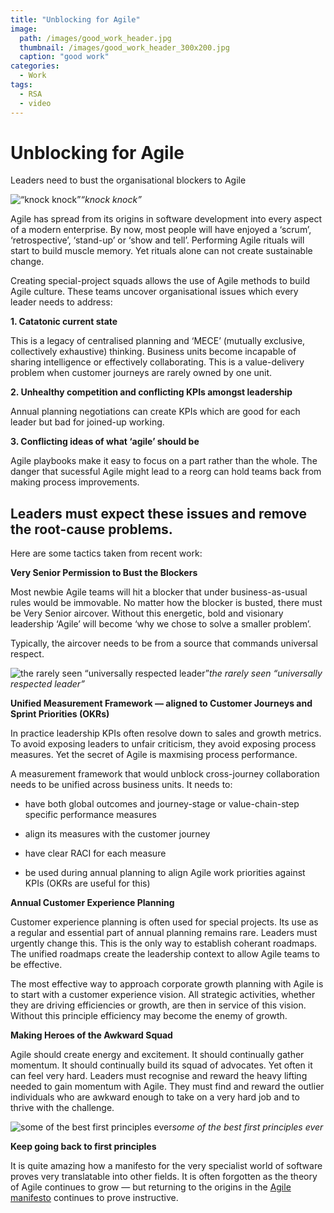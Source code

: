 ```yaml
---
title: "Unblocking for Agile"
image: 
  path: /images/good_work_header.jpg
  thumbnail: /images/good_work_header_300x200.jpg
  caption: "good work"
categories:
  - Work
tags:
  - RSA
  - video
---
```


# Unblocking for Agile

Leaders need to bust the organisational blockers to Agile

![“knock knock”](https://cdn-images-1.medium.com/max/8512/1*7ECT6Gnx5X_gknZCESFDGg.jpeg)*“knock knock”*

Agile has spread from its origins in software development into every aspect of a modern enterprise. By now, most people will have enjoyed a ‘scrum’, ‘retrospective’, ‘stand-up’ or ‘show and tell’. Performing Agile rituals will start to build muscle memory. Yet rituals alone can not create sustainable change.

Creating special-project squads allows the use of Agile methods to build Agile culture. These teams uncover organisational issues which every leader needs to address:

**1. Catatonic current state**

This is a legacy of centralised planning and ‘MECE’ (mutually exclusive, collectively exhaustive) thinking. Business units become incapable of sharing intelligence or effectively collaborating. This is a value-delivery problem when customer journeys are rarely owned by one unit.

**2. Unhealthy competition and conflicting KPIs amongst leadership**

Annual planning negotiations can create KPIs which are good for each leader but bad for joined-up working.

**3. Conflicting ideas of what ‘agile’ should be**

Agile playbooks make it easy to focus on a part rather than the whole. The danger that sucessful Agile might lead to a reorg can hold teams back from making process improvements.

## **Leaders must expect these issues and remove the root-cause problems.**

Here are some tactics taken from recent work:

**Very Senior Permission to Bust the Blockers**

Most newbie Agile teams will hit a blocker that under business-as-usual rules would be immovable. No matter how the blocker is busted, there must be Very Senior aircover. Without this energetic, bold and visionary leadership ‘Agile’ will become ‘why we chose to solve a smaller problem’.

Typically, the aircover needs to be from a source that commands universal respect.

![the rarely seen “universally respected leader”](https://cdn-images-1.medium.com/max/2000/1*cvWsNWdBWA71_GIeoFhGPg.jpeg)*the rarely seen “universally respected leader”*

**Unified Measurement Framework — aligned to Customer Journeys and Sprint Priorities (OKRs)**

In practice leadership KPIs often resolve down to sales and growth metrics. To avoid exposing leaders to unfair criticism, they avoid exposing process measures. Yet the secret of Agile is maxmising process performance.

A measurement framework that would unblock cross-journey collaboration needs to be unified across business units. It needs to:

* have both global outcomes and journey-stage or value-chain-step specific performance measures

* align its measures with the customer journey

* have clear RACI for each measure

* be used during annual planning to align Agile work priorities against KPIs (OKRs are useful for this)

**Annual Customer Experience Planning**

Customer experience planning is often used for special projects. Its use as a regular and essential part of annual planning remains rare. Leaders must urgently change this. This is the only way to establish coherant roadmaps. The unified roadmaps create the leadership context to allow Agile teams to be effective.

The most effective way to approach corporate growth planning with Agile is to start with a customer experience vision. All strategic activities, whether they are driving efficiencies or growth, are then in service of this vision. Without this principle efficiency may become the enemy of growth.

**Making Heroes of the Awkward Squad**

Agile should create energy and excitement. It should continually gather momentum. It should continually build its squad of advocates. Yet often it can feel very hard. Leaders must recognise and reward the heavy lifting needed to gain momentum with Agile. They must find and reward the outlier individuals who are awkward enough to take on a very hard job and to thrive with the challenge.

![some of the best first principles ever](https://cdn-images-1.medium.com/max/3860/1*IDOm3NCtvHrp4pF7ugdtBg.png)*some of the best first principles ever*

**Keep going back to first principles**

It is quite amazing how a manifesto for the very specialist world of software proves very translatable into other fields. It is often forgotten as the theory of Agile continues to grow — but returning to the origins in the [Agile manifesto](https://agilemanifesto.org/principles.html) continues to prove instructive.

